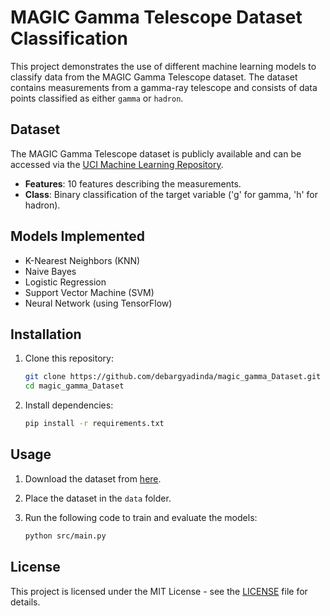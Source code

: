 # MAGIC Gamma Telescope Dataset Classification

This project demonstrates the use of different machine learning models to classify data from the MAGIC Gamma Telescope dataset. The dataset contains measurements from a gamma-ray telescope and consists of data points classified as either `gamma` or `hadron`.

## Dataset
The MAGIC Gamma Telescope dataset is publicly available and can be accessed via the [UCI Machine Learning Repository](https://doi.org/10.24432/C52C8B).

- **Features**: 10 features describing the measurements.
- **Class**: Binary classification of the target variable ('g' for gamma, 'h' for hadron).

## Models Implemented
- K-Nearest Neighbors (KNN)
- Naive Bayes
- Logistic Regression
- Support Vector Machine (SVM)
- Neural Network (using TensorFlow)

## Installation

1. Clone this repository:
    ```bash
    git clone https://github.com/debargyadinda/magic_gamma_Dataset.git
    cd magic_gamma_Dataset
    ```

2. Install dependencies:
    ```bash
    pip install -r requirements.txt
    ```

## Usage

1. Download the dataset from [here](https://archive.ics.uci.edu/ml/datasets/MAGIC+Gamma+Telescope).
2. Place the dataset in the `data` folder.
3. Run the following code to train and evaluate the models:

    ```bash
    python src/main.py
    ```

## License
This project is licensed under the MIT License - see the [LICENSE](LICENSE) file for details.

